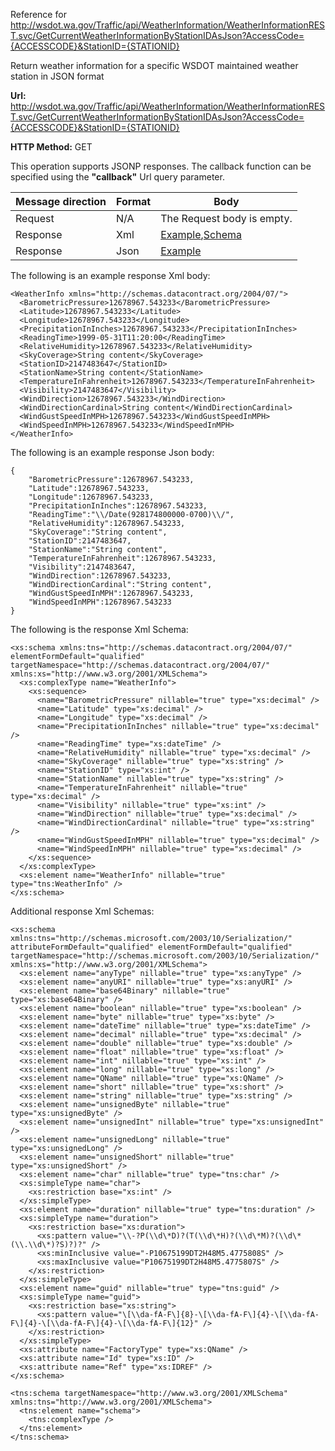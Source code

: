 Reference for http://wsdot.wa.gov/Traffic/api/WeatherInformation/WeatherInformationREST.svc/GetCurrentWeatherInformationByStationIDAsJson?AccessCode={ACCESSCODE}&StationID={STATIONID}

Return weather information for a specific WSDOT maintained weather station in JSON format

**Url:** http://wsdot.wa.gov/Traffic/api/WeatherInformation/WeatherInformationREST.svc/GetCurrentWeatherInformationByStationIDAsJson?AccessCode={ACCESSCODE}&StationID={STATIONID}

**HTTP Method:** GET

This operation supports JSONP responses. The callback function can be specified using the **"callback"** Url query parameter.

| Message direction | Format | Body |
| --- | --- | --- |
| Request | N/A | The Request body is empty. |
| Response | Xml | [Example](#response-xml),[Schema](#response-schema) |
| Response | Json | [Example](#response-json) |

The following is an example response Xml body:

```
<WeatherInfo xmlns="http://schemas.datacontract.org/2004/07/">
  <BarometricPressure>12678967.543233</BarometricPressure>
  <Latitude>12678967.543233</Latitude>
  <Longitude>12678967.543233</Longitude>
  <PrecipitationInInches>12678967.543233</PrecipitationInInches>
  <ReadingTime>1999-05-31T11:20:00</ReadingTime>
  <RelativeHumidity>12678967.543233</RelativeHumidity>
  <SkyCoverage>String content</SkyCoverage>
  <StationID>2147483647</StationID>
  <StationName>String content</StationName>
  <TemperatureInFahrenheit>12678967.543233</TemperatureInFahrenheit>
  <Visibility>2147483647</Visibility>
  <WindDirection>12678967.543233</WindDirection>
  <WindDirectionCardinal>String content</WindDirectionCardinal>
  <WindGustSpeedInMPH>12678967.543233</WindGustSpeedInMPH>
  <WindSpeedInMPH>12678967.543233</WindSpeedInMPH>
</WeatherInfo>
```

The following is an example response Json body:

```
{
	"BarometricPressure":12678967.543233,
	"Latitude":12678967.543233,
	"Longitude":12678967.543233,
	"PrecipitationInInches":12678967.543233,
	"ReadingTime":"\\/Date(928174800000-0700)\\/",
	"RelativeHumidity":12678967.543233,
	"SkyCoverage":"String content",
	"StationID":2147483647,
	"StationName":"String content",
	"TemperatureInFahrenheit":12678967.543233,
	"Visibility":2147483647,
	"WindDirection":12678967.543233,
	"WindDirectionCardinal":"String content",
	"WindGustSpeedInMPH":12678967.543233,
	"WindSpeedInMPH":12678967.543233
}
```

The following is the response Xml Schema:

```
<xs:schema xmlns:tns="http://schemas.datacontract.org/2004/07/" elementFormDefault="qualified" targetNamespace="http://schemas.datacontract.org/2004/07/" xmlns:xs="http://www.w3.org/2001/XMLSchema">
  <xs:complexType name="WeatherInfo">
    <xs:sequence>
      <name="BarometricPressure" nillable="true" type="xs:decimal" />
      <name="Latitude" type="xs:decimal" />
      <name="Longitude" type="xs:decimal" />
      <name="PrecipitationInInches" nillable="true" type="xs:decimal" />
      <name="ReadingTime" type="xs:dateTime" />
      <name="RelativeHumidity" nillable="true" type="xs:decimal" />
      <name="SkyCoverage" nillable="true" type="xs:string" />
      <name="StationID" type="xs:int" />
      <name="StationName" nillable="true" type="xs:string" />
      <name="TemperatureInFahrenheit" nillable="true" type="xs:decimal" />
      <name="Visibility" nillable="true" type="xs:int" />
      <name="WindDirection" nillable="true" type="xs:decimal" />
      <name="WindDirectionCardinal" nillable="true" type="xs:string" />
      <name="WindGustSpeedInMPH" nillable="true" type="xs:decimal" />
      <name="WindSpeedInMPH" nillable="true" type="xs:decimal" />
    </xs:sequence>
  </xs:complexType>
  <xs:element name="WeatherInfo" nillable="true" type="tns:WeatherInfo" />
</xs:schema>
```

Additional response Xml Schemas:

```
<xs:schema xmlns:tns="http://schemas.microsoft.com/2003/10/Serialization/" attributeFormDefault="qualified" elementFormDefault="qualified" targetNamespace="http://schemas.microsoft.com/2003/10/Serialization/" xmlns:xs="http://www.w3.org/2001/XMLSchema">
  <xs:element name="anyType" nillable="true" type="xs:anyType" />
  <xs:element name="anyURI" nillable="true" type="xs:anyURI" />
  <xs:element name="base64Binary" nillable="true" type="xs:base64Binary" />
  <xs:element name="boolean" nillable="true" type="xs:boolean" />
  <xs:element name="byte" nillable="true" type="xs:byte" />
  <xs:element name="dateTime" nillable="true" type="xs:dateTime" />
  <xs:element name="decimal" nillable="true" type="xs:decimal" />
  <xs:element name="double" nillable="true" type="xs:double" />
  <xs:element name="float" nillable="true" type="xs:float" />
  <xs:element name="int" nillable="true" type="xs:int" />
  <xs:element name="long" nillable="true" type="xs:long" />
  <xs:element name="QName" nillable="true" type="xs:QName" />
  <xs:element name="short" nillable="true" type="xs:short" />
  <xs:element name="string" nillable="true" type="xs:string" />
  <xs:element name="unsignedByte" nillable="true" type="xs:unsignedByte" />
  <xs:element name="unsignedInt" nillable="true" type="xs:unsignedInt" />
  <xs:element name="unsignedLong" nillable="true" type="xs:unsignedLong" />
  <xs:element name="unsignedShort" nillable="true" type="xs:unsignedShort" />
  <xs:element name="char" nillable="true" type="tns:char" />
  <xs:simpleType name="char">
    <xs:restriction base="xs:int" />
  </xs:simpleType>
  <xs:element name="duration" nillable="true" type="tns:duration" />
  <xs:simpleType name="duration">
    <xs:restriction base="xs:duration">
      <xs:pattern value="\\-?P(\\d\*D)?(T(\\d\*H)?(\\d\*M)?(\\d\*(\\.\\d\*)?S)?)?" />
      <xs:minInclusive value="-P10675199DT2H48M5.4775808S" />
      <xs:maxInclusive value="P10675199DT2H48M5.4775807S" />
    </xs:restriction>
  </xs:simpleType>
  <xs:element name="guid" nillable="true" type="tns:guid" />
  <xs:simpleType name="guid">
    <xs:restriction base="xs:string">
      <xs:pattern value="\[\\da-fA-F\]{8}-\[\\da-fA-F\]{4}-\[\\da-fA-F\]{4}-\[\\da-fA-F\]{4}-\[\\da-fA-F\]{12}" />
    </xs:restriction>
  </xs:simpleType>
  <xs:attribute name="FactoryType" type="xs:QName" />
  <xs:attribute name="Id" type="xs:ID" />
  <xs:attribute name="Ref" type="xs:IDREF" />
</xs:schema>
```

```
<tns:schema targetNamespace="http://www.w3.org/2001/XMLSchema" xmlns:tns="http://www.w3.org/2001/XMLSchema">
  <tns:element name="schema">
    <tns:complexType />
  </tns:element>
</tns:schema>
```